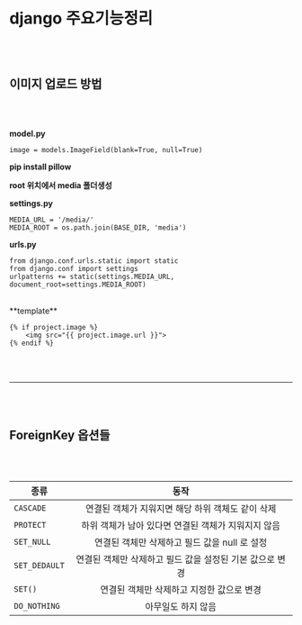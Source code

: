 
# django 주요기능정리
<br><br>
## 이미지 업로드 방법
<br><br>

**model.py**

	image = models.ImageField(blank=True, null=True)


**pip install pillow**


**root 위치에서 media 폴더생성**


**settings.py**

	MEDIA_URL = '/media/'
	MEDIA_ROOT = os.path.join(BASE_DIR, 'media')


**urls.py**

	from django.conf.urls.static import static
	from django.conf import settings
	urlpatterns += static(settings.MEDIA_URL, document_root=settings.MEDIA_ROOT)
		

<br>
**template** 

	{% if project.image %}
		<img src="{{ project.image.url }}">
	{% endif %}


<br><br>
<hr/>
<br><br>


## ForeignKey 옵션들
<br><br>

종류 | 동작 | 
---|:---:|
`CASCADE` | 연결된 객체가 지워지면 해당 하위 객체도 같이 삭제
`PROTECT` | 하위 객체가 남아 있다면 연결된 객체가 지워지지 않음
`SET_NULL` | 연결된 객체만 삭제하고 필드 값을 null 로 설정
`SET_DEDAULT` | 연결된 객체만 삭제하고 필드 값을 설정된 기본 값으로 변경
`SET()` | 연결된 객체만 삭제하고 지정한 값으로 변경
`DO_NOTHING` | 아무일도 하지 않음
<br>


